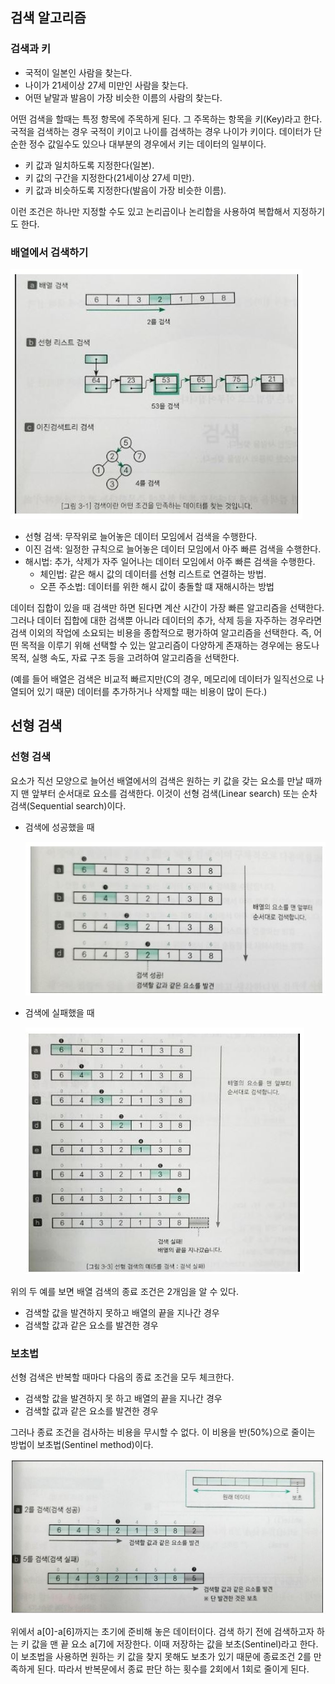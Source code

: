 ## 검색 알고리즘

### 검색과 키

- 국적이 일본인 사람을 찾는다.
- 나이가 21세이상 27세 미만인 사람을 찾는다.
- 어떤 낱말과 발음이 가장 비슷한 이름의 사람의 찾는다.

어떤 검색을 할때는 특정 항목에 주목하게 된다. 그 주목하는 항목을 키(Key)라고 한다. 국적을 검색하는 경우 국적이 키이고 나이를 검색하는 경우 나이가 키이다. 데이터가 단순한 정수 값일수도 있으나 대부분의 경우에서 키는 데이터의 일부이다. 

- 키 값과 일치하도록 지정한다(일본).
- 키 값의 구간을 지정한다(21세이상 27세 미만).
- 키 값과 비슷하도록 지정한다(발음이 가장 비슷한 이름).

이런 조건은 하나만 지정할 수도 있고 논리곱이나 논리합을 사용하여 복합해서 지정하기도 한다.



### 배열에서 검색하기

![](./Figure/검색1.JPG)

- 선형 검색: 무작위로 늘어놓은 데이터 모임에서 검색을 수행한다.
- 이진 검색: 일정한 규칙으로 늘어놓은 데이터 모임에서 아주 빠른 검색을 수행한다.
- 해시법: 추가, 삭제가 자주 일어나는 데이터 모임에서 아주 빠른 검색을 수행한다.
  - 체인법: 같은 해시 값의 데이터를 선형 리스트로 연결하는 방법.
  - 오픈 주소법: 데이터를 위한 해시 값이 충돌할 떄 재해시하는 방법

데이터 집합이 있을 때 검색만 하면 된다면 계산 시간이 가장 빠른 알고리즘을 선택한다. 그러나 데이터 집합에 대한 검색뿐 아니라 데이터의 추가, 삭제 등을 자주하는 경우라면 검색 이외의 작업에 소요되는 비용을 종합적으로 평가하여 알고리즘을 선택한다. 즉, 어떤 목적을 이루기 위해 선택할 수 있는 알고리즘이 다양하게 존재하는 경우에는 용도나 목적, 실행 속도, 자료 구조 등을 고려하여 알고리즘을 선택한다.

(예를 들어 배열은 검색은 비교적 빠르지만(C의 경우, 메모리에 데이터가 일직선으로 나열되어 있기 때문) 데이터를 추가하거나 삭제할 때는 비용이 많이 든다.)



## 선형 검색

### 선형 검색

요소가 직선 모양으로 늘어선 배열에서의 검색은 원하는 키 값을 갖는 요소를 만날 때까지 맨 앞부터 순서대로 요소를 검색한다. 이것이 선형 검색(Linear search) 또는 순차 검색(Sequential search)이다. 

- 검색에 성공했을 때

  ![](./Figure/검색2.JPG)

- 검색에 실패했을 때

  ![](./Figure/검색3.JPG)

위의 두 예를 보면 배열 검색의 종료 조건은 2개임을 알 수 있다.

- 검색할 값을 발견하지 못하고 배열의 끝을 지나간 경우
- 검색할 값과 같은 요소를 발견한 경우



### 보초법

선형 검색은 반복할 때마다 다음의 종료 조건을 모두 체크한다.

- 검색할 값을 발견하지 못 하고 배열의 끝을 지나간 경우
- 검색할 값과 같은 요소를 발견한 경우

그러나 종료 조건을 검사하는 비용을 무시할 수 없다. 이 비용을 반(50%)으로 줄이는 방법이 보초법(Sentinel method)이다. 

![](./Figure/검색4.JPG)

위에서 a[0]-a[6]까지는 초기에 준비해 놓은 데이터이다. 검색 하기 전에 검색하고자 하는 키 값을 맨 끝 요소 a[7]에 저장한다. 이때 저장하는 값을 보초(Sentinel)라고 한다. 이 보초법을 사용하면 원하는 키 값을 찾지 못해도 보초가 있기 때문에 종료조건 2를 만족하게 된다. 따라서 반복문에서 종료 판단 하는 횟수를 2회에서 1회로 줄이게 된다. 